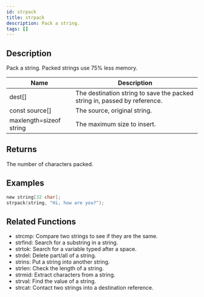 ```yaml
---
id: strpack
title: strpack
description: Pack a string.
tags: []
---
```


<TagLinks />

## Description

Pack a string. Packed strings use 75% less memory.

| Name                    | Description                                                               |
| ----------------------- | ------------------------------------------------------------------------- |
| dest[]                  | The destination string to save the packed string in, passed by reference. |
| const source[]          | The source, original string.                                              |
| maxlength=sizeof string | The maximum size to insert.                                               |

## Returns

The number of characters packed.

## Examples

```c
new string[32 char];
strpack(string, "Hi, how are you?");
```

## Related Functions

- strcmp: Compare two strings to see if they are the same.
- strfind: Search for a substring in a string.
- strtok: Search for a variable typed after a space.
- strdel: Delete part/all of a string.
- strins: Put a string into another string.
- strlen: Check the length of a string.
- strmid: Extract characters from a string.
- strval: Find the value of a string.
- strcat: Contact two strings into a destination reference.
